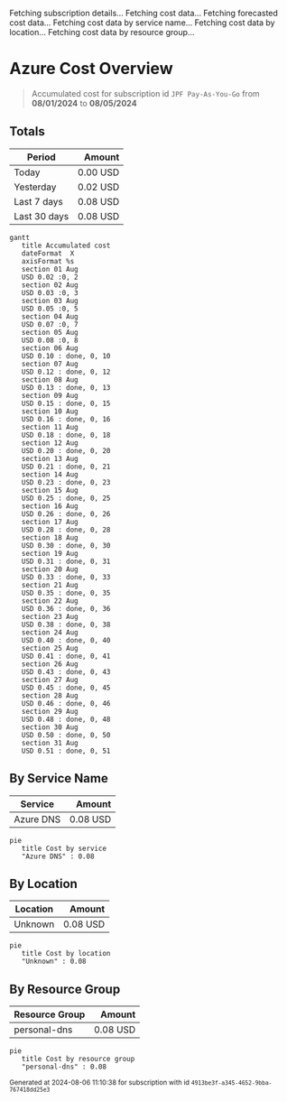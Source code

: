 Fetching subscription details...
Fetching cost data...
Fetching forecasted cost data...
Fetching cost data by service name...
Fetching cost data by location...
Fetching cost data by resource group...
# Azure Cost Overview

> Accumulated cost for subscription id `JPF Pay-As-You-Go` from **08/01/2024** to **08/05/2024**

## Totals

|Period|Amount|
|---|---:|
|Today|0.00 USD|
|Yesterday|0.02 USD|
|Last 7 days|0.08 USD|
|Last 30 days|0.08 USD|

```mermaid
gantt
   title Accumulated cost
   dateFormat  X
   axisFormat %s
   section 01 Aug
   USD 0.02 :0, 2
   section 02 Aug
   USD 0.03 :0, 3
   section 03 Aug
   USD 0.05 :0, 5
   section 04 Aug
   USD 0.07 :0, 7
   section 05 Aug
   USD 0.08 :0, 8
   section 06 Aug
   USD 0.10 : done, 0, 10
   section 07 Aug
   USD 0.12 : done, 0, 12
   section 08 Aug
   USD 0.13 : done, 0, 13
   section 09 Aug
   USD 0.15 : done, 0, 15
   section 10 Aug
   USD 0.16 : done, 0, 16
   section 11 Aug
   USD 0.18 : done, 0, 18
   section 12 Aug
   USD 0.20 : done, 0, 20
   section 13 Aug
   USD 0.21 : done, 0, 21
   section 14 Aug
   USD 0.23 : done, 0, 23
   section 15 Aug
   USD 0.25 : done, 0, 25
   section 16 Aug
   USD 0.26 : done, 0, 26
   section 17 Aug
   USD 0.28 : done, 0, 28
   section 18 Aug
   USD 0.30 : done, 0, 30
   section 19 Aug
   USD 0.31 : done, 0, 31
   section 20 Aug
   USD 0.33 : done, 0, 33
   section 21 Aug
   USD 0.35 : done, 0, 35
   section 22 Aug
   USD 0.36 : done, 0, 36
   section 23 Aug
   USD 0.38 : done, 0, 38
   section 24 Aug
   USD 0.40 : done, 0, 40
   section 25 Aug
   USD 0.41 : done, 0, 41
   section 26 Aug
   USD 0.43 : done, 0, 43
   section 27 Aug
   USD 0.45 : done, 0, 45
   section 28 Aug
   USD 0.46 : done, 0, 46
   section 29 Aug
   USD 0.48 : done, 0, 48
   section 30 Aug
   USD 0.50 : done, 0, 50
   section 31 Aug
   USD 0.51 : done, 0, 51
```

## By Service Name

|Service|Amount|
|---|---:|
|Azure DNS|0.08 USD|

```mermaid
pie
   title Cost by service
   "Azure DNS" : 0.08
```

## By Location

|Location|Amount|
|---|---:|
|Unknown|0.08 USD|

```mermaid
pie
   title Cost by location
   "Unknown" : 0.08
```

## By Resource Group

|Resource Group|Amount|
|---|---:|
|personal-dns|0.08 USD|

```mermaid
pie
   title Cost by resource group
   "personal-dns" : 0.08
```

<sup>Generated at 2024-08-06 11:10:38 for subscription with id `4913be3f-a345-4652-9bba-767418dd25e3`</sup>
